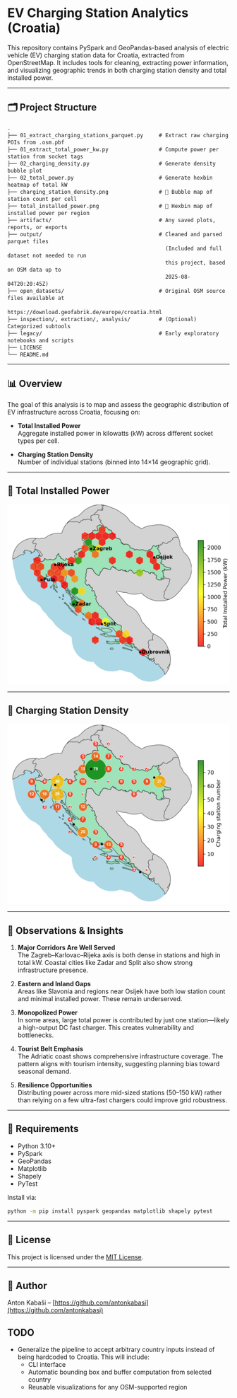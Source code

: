 # EV Charging Station Analytics (Croatia)

This repository contains PySpark and GeoPandas-based analysis of electric vehicle (EV) charging station data for Croatia, extracted from OpenStreetMap. It includes tools for cleaning, extracting power information, and visualizing geographic trends in both charging station density and total installed power.

---

## 🗂️ Project Structure

```
.
├── 01_extract_charging_stations_parquet.py     # Extract raw charging POIs from .osm.pbf
├── 01_extract_total_power_kw.py                # Compute power per station from socket tags
├── 02_charging_density.py                      # Generate density bubble plot
├── 02_total_power.py                           # Generate hexbin heatmap of total kW
├── charging_station_density.png                # 📍 Bubble map of station count per cell
├── total_installed_power.png                   # 🔋 Hexbin map of installed power per region
├── artifacts/                                  # Any saved plots, reports, or exports
├── output/                                     # Cleaned and parsed parquet files 
                                                  (Included and full dataset not needed to run 
                                                  this project, based on OSM data up to 
                                                  2025-08-04T20:20:45Z)
├── open_datasets/                              # Original OSM source files available at 
                                                  https://download.geofabrik.de/europe/croatia.html
├── inspection/, extraction/, analysis/         # (Optional) Categorized subtools
├── legacy/                                     # Early exploratory notebooks and scripts
├── LICENSE
└── README.md
```

---

## 📊 Overview

The goal of this analysis is to map and assess the geographic distribution of EV infrastructure across Croatia, focusing on:

- **Total Installed Power**  
  Aggregate installed power in kilowatts (kW) across different socket types per cell.

- **Charging Station Density**  
  Number of individual stations (binned into 14×14 geographic grid).

---

## 🔋 Total Installed Power

![Total Installed Power](total_installed_power.png)

---

## 📍 Charging Station Density

![Charging Station Density](charging_station_density.png)

---

## 🧠 Observations & Insights

1. **Major Corridors Are Well Served**  
   The Zagreb–Karlovac–Rijeka axis is both dense in stations and high in total kW. Coastal cities like Zadar and Split also show strong infrastructure presence.

2. **Eastern and Inland Gaps**  
   Areas like Slavonia and regions near Osijek have both low station count and minimal installed power. These remain underserved.

3. **Monopolized Power**  
   In some areas, large total power is contributed by just one station—likely a high-output DC fast charger. This creates vulnerability and bottlenecks.

4. **Tourist Belt Emphasis**  
   The Adriatic coast shows comprehensive infrastructure coverage. The pattern aligns with tourism intensity, suggesting planning bias toward seasonal demand.

5. **Resilience Opportunities**  
   Distributing power across more mid-sized stations (50–150 kW) rather than relying on a few ultra-fast chargers could improve grid robustness.

---

## 🔧 Requirements

- Python 3.10+
- PySpark
- GeoPandas
- Matplotlib
- Shapely
- PyTest

Install via:

```bash
python -m pip install pyspark geopandas matplotlib shapely pytest
```

---

## 📄 License

This project is licensed under the [MIT License](LICENSE).

---

## 🚀 Author

Anton Kabaši – [https://github.com/antonkabasi](https://github.com/antonkabasi)

## TODO

- Generalize the pipeline to accept arbitrary country inputs instead of being hardcoded to Croatia. This will include:
  - CLI interface
  - Automatic bounding box and buffer computation from selected country
  - Reusable visualizations for any OSM-supported region
